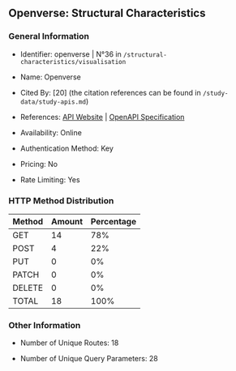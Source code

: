 ## Openverse: Structural Characteristics

### General Information

- Identifier: openverse | N°36 in `/structural-characteristics/visualisation`

- Name: Openverse

- Cited By: [20] (the citation references can be found in `/study-data/study-apis.md`)

- References: [API Website](https://api.openverse.org) | [OpenAPI Specification](https://api.openverse.org/v1/schema)

- Availability: Online

- Authentication Method: Key

- Pricing: No

- Rate Limiting: Yes

### HTTP Method Distribution

| Method | Amount | Percentage |
|--------|--------|------------|
| GET | 14 | 78% |
| POST | 4 | 22% |
| PUT | 0 | 0% |
| PATCH | 0 | 0% |
| DELETE | 0 | 0% |
| TOTAL | 18 | 100% |

### Other Information

- Number of Unique Routes: 18

- Number of Unique Query Parameters: 28
